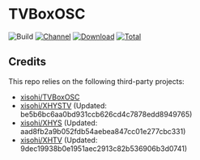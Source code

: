 # TVBoxOSC

![Build](https://shields.io/github/actions/workflow/status/xisohi/TVBoxOSC/test.yml?branch=master&logo=github&label=Build)
[![Channel](https://img.shields.io/badge/Follow-Gitee-blue.svg?logo=Gitee)](https://gitee.com/xisohi/XHYSosc/releases)
[![Download](https://img.shields.io/github/v/release/xisohi/TVBoxOSC?color=orange&logoColor=orange&label=Download&logo=DocuSign)](https://github.com/xisohi/TVBoxOSC/releases/latest) 
[![Total](https://shields.io/github/downloads/xisohi/TVBoxOSC/total?logo=Bookmeter&label=Counts&logoColor=yellow&color=yellow)](https://github.com/xisohi/TVBoxOSC/releases)

## Credits
This repo relies on the following third-party projects:
- [xisohi/TVBoxOSC](https://github.com/xisohi/TVBoxOSC)
- [xisohi/XHYSTV](https://github.com/xisohi/XHYSTV) (Updated: be5b6bc6aa0bd931ccb626cd4c7878edd8949765)
- [xisohi/XHYS](https://github.com/xisohi/XHYS) (Updated: aad8fb2a9b052fdb54aebea847cc01e277cbc331)
- [xisohi/XHTV](https://github.com/xisohi/XHTV) (Updated: 9dec19938b0e1951aec2913c82b536906b3d0741)
